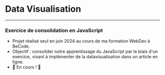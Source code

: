 # Data Visualisation
___
### Exercice de consolidation en JavaScript
- Projet réalisé seul en juin 2024 au cours de ma formation WebDev à BeCode.
- Objectif : consolider notre apprentissage du JavaScript par le biais d'un exercice, visant à implémenter de la datavisualisation dans un article en ligne. 
- :hammer: En cours ! :hammer:
